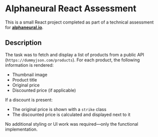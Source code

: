 # Alphaneural React Assessment

This is a small React project completed as part of a technical assessment for **[alphaneural.io](https://alphaneural.io)**.

## Description

The task was to fetch and display a list of products from a public API (`https://dummyjson.com/products`). For each product, the following information is rendered:

* Thumbnail image
* Product title
* Original price
* Discounted price (if applicable)

If a discount is present:

* The original price is shown with a `strike` class
* The discounted price is calculated and displayed next to it

No additional styling or UI work was required—only the functional implementation.
